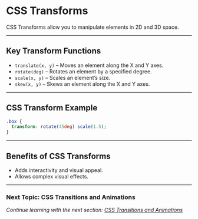 # CSS Transforms

CSS Transforms allow you to manipulate elements in 2D and 3D space.

---

## **Key Transform Functions**

- `translate(x, y)` – Moves an element along the X and Y axes.
- `rotate(deg)` – Rotates an element by a specified degree.
- `scale(x, y)` – Scales an element’s size.
- `skew(x, y)` – Skews an element along the X and Y axes.

---

## **CSS Transform Example**
```css
.box {
  transform: rotate(45deg) scale(1.5);
}
```

---

## **Benefits of CSS Transforms**
- Adds interactivity and visual appeal.
- Allows complex visual effects.

---

### **Next Topic: CSS Transitions and Animations**  
*Continue learning with the next section: [CSS Transitions and Animations](#)*

